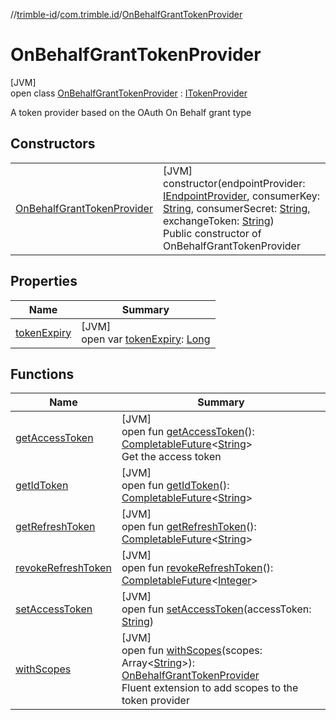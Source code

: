 //[trimble-id](../../../index.md)/[com.trimble.id](../index.md)/[OnBehalfGrantTokenProvider](index.md)

# OnBehalfGrantTokenProvider

[JVM]\
open class [OnBehalfGrantTokenProvider](index.md) : [ITokenProvider](../-i-token-provider/index.md)

A token provider based on the OAuth On Behalf grant type

## Constructors

| | |
|---|---|
| [OnBehalfGrantTokenProvider](-on-behalf-grant-token-provider.md) | [JVM]<br>constructor(endpointProvider: [IEndpointProvider](../-i-endpoint-provider/index.md), consumerKey: [String](https://docs.oracle.com/javase/8/docs/api/java/lang/String.html), consumerSecret: [String](https://docs.oracle.com/javase/8/docs/api/java/lang/String.html), exchangeToken: [String](https://docs.oracle.com/javase/8/docs/api/java/lang/String.html))<br>Public constructor of OnBehalfGrantTokenProvider |

## Properties

| Name | Summary |
|---|---|
| [tokenExpiry](token-expiry.md) | [JVM]<br>open var [tokenExpiry](token-expiry.md): [Long](https://docs.oracle.com/javase/8/docs/api/java/lang/Long.html) |

## Functions

| Name | Summary |
|---|---|
| [getAccessToken](get-access-token.md) | [JVM]<br>open fun [getAccessToken](get-access-token.md)(): [CompletableFuture](https://docs.oracle.com/javase/8/docs/api/java/util/concurrent/CompletableFuture.html)&lt;[String](https://docs.oracle.com/javase/8/docs/api/java/lang/String.html)&gt;<br>Get the access token |
| [getIdToken](../-i-token-provider/get-id-token.md) | [JVM]<br>open fun [getIdToken](../-i-token-provider/get-id-token.md)(): [CompletableFuture](https://docs.oracle.com/javase/8/docs/api/java/util/concurrent/CompletableFuture.html)&lt;[String](https://docs.oracle.com/javase/8/docs/api/java/lang/String.html)&gt; |
| [getRefreshToken](../-i-token-provider/get-refresh-token.md) | [JVM]<br>open fun [getRefreshToken](../-i-token-provider/get-refresh-token.md)(): [CompletableFuture](https://docs.oracle.com/javase/8/docs/api/java/util/concurrent/CompletableFuture.html)&lt;[String](https://docs.oracle.com/javase/8/docs/api/java/lang/String.html)&gt; |
| [revokeRefreshToken](../-i-token-provider/revoke-refresh-token.md) | [JVM]<br>open fun [revokeRefreshToken](../-i-token-provider/revoke-refresh-token.md)(): [CompletableFuture](https://docs.oracle.com/javase/8/docs/api/java/util/concurrent/CompletableFuture.html)&lt;[Integer](https://docs.oracle.com/javase/8/docs/api/java/lang/Integer.html)&gt; |
| [setAccessToken](set-access-token.md) | [JVM]<br>open fun [setAccessToken](set-access-token.md)(accessToken: [String](https://docs.oracle.com/javase/8/docs/api/java/lang/String.html)) |
| [withScopes](with-scopes.md) | [JVM]<br>open fun [withScopes](with-scopes.md)(scopes: Array&lt;[String](https://docs.oracle.com/javase/8/docs/api/java/lang/String.html)&gt;): [OnBehalfGrantTokenProvider](index.md)<br>Fluent extension to add scopes to the token provider |
